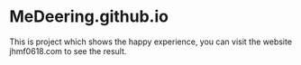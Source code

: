 # MeDeering.github.io
This is project which shows the happy experience, you can visit the website jhmf0618.com to see the result.
